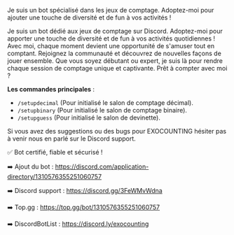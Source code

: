 Je suis un bot spécialisé dans les jeux de comptage. Adoptez-moi pour ajouter une touche de diversité et de fun à vos activités !

Je suis un bot dédié aux jeux de comptage sur Discord. Adoptez-moi pour apporter une touche de diversité et de fun à vos activités quotidiennes ! Avec moi, chaque moment devient une opportunité de s'amuser tout en comptant. Rejoignez la communauté et découvrez de nouvelles façons de jouer ensemble. Que vous soyez débutant ou expert, je suis là pour rendre chaque session de comptage unique et captivante. Prêt à compter avec moi ?

**Les commandes principales** :

* `/setupdecimal` (Pour initialisé le salon de comptage décimal).
* `/setupbinary` (Pour initialisé le salon de comptage binaire).
* `/setupguess` (Pour initialisé le salon de devinette).

Si vous avez des suggestions ou des bugs pour EXOCOUNTING hésiter pas à venir nous en parlé sur le Discord support.

:white_check_mark: Bot certifié, fiable et sécurisé !

:arrow_right: Ajout du bot : https://discord.com/application-directory/1310576355251060757

:arrow_right: Discord support : https://discord.gg/3FeWMvWdna

:arrow_right: Top.gg : https://top.gg/bot/1310576355251060757

:arrow_right: DiscordBotList : https://discord.ly/exocounting
